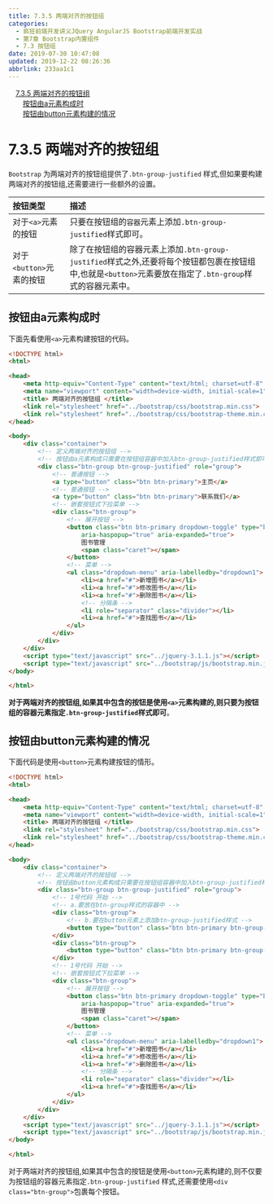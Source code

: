 ```yaml
---
title: 7.3.5 两端对齐的按钮组
categories: 
  - 疯狂前端开发讲义JQuery AngularJS Bootstrap前端开发实战
  - 第7章 Bootstrap内置组件
  - 7.3 按钮组
date: 2019-07-30 10:47:08
updated: 2019-12-22 08:26:36
abbrlink: 233aa1c1
---
```

<div id='my_toc'><a href="/JavaReadingNotes/233aa1c1/#7-3-5-两端对齐的按钮组" class="header_1">7.3.5 两端对齐的按钮组</a><br><a href="/JavaReadingNotes/233aa1c1/#按钮由a元素构成时" class="header_2">按钮由a元素构成时</a><br><a href="/JavaReadingNotes/233aa1c1/#按钮由button元素构建的情况" class="header_2">按钮由button元素构建的情况</a><br></div>
<style>.header_1{margin-left: 1em;}.header_2{margin-left: 2em;}.header_3{margin-left: 3em;}.header_4{margin-left: 4em;}.header_5{margin-left: 5em;}.header_6{margin-left: 6em;}</style>
<!--more-->
<script>if (navigator.platform.search('arm')==-1){document.getElementById('my_toc').style.display = 'none';}var e,p = document.getElementsByTagName('p');while (p.length>0) {e = p[0];e.parentElement.removeChild(e);}</script>

<!--end-->
<!--SSTStart-->
# 7.3.5 两端对齐的按钮组 #
`Bootstrap` 为两端对齐的按钮组提供了`.btn-group-justified` 样式,但如果要构建两端对齐的按钮组,还需要进行一些额外的设置。

|按钮类型|描述|
|:---|:---|
|对于`<a>`元素的按钮|只要在按钮组的`容器`元素上添加`.btn-group-justified`样式即可。|
|对于`<button>`元素的按钮|除了在按钮组的容器元素上添加`.btn-group-justified`样式之外,还要将每个按钮都包裹在按钮组中,也就是`<button>`元素要放在指定了`.btn-group`样式的容器元素中。|
<!--SSTStop-->

## 按钮由a元素构成时 ##
下面先看使用`<a>`元素构建按钮的代码。
```html
<!DOCTYPE html>
<html>

<head>
    <meta http-equiv="Content-Type" content="text/html; charset=utf-8" />
    <meta name="viewport" content="width=device-width, initial-scale=1">
    <title> 两端对齐的按钮组 </title>
    <link rel="stylesheet" href="../bootstrap/css/bootstrap.min.css">
    <link rel="stylesheet" href="../bootstrap/css/bootstrap-theme.min.css">
</head>

<body>
    <div class="container">
        <!-- 定义两端对齐的按钮组 -->
        <!-- 按钮由a元素构成只需要在按钮组容器中加入btn-group-justified样式即可 -->
        <div class="btn-group btn-group-justified" role="group">
            <!-- 普通按钮 -->
            <a type="button" class="btn btn-primary">主页</a>
            <!-- 普通按钮 -->
            <a type="button" class="btn btn-primary">联系我们</a>
            <!-- 嵌套按钮式下拉菜单 -->
            <div class="btn-group">
                <!-- 展开按钮 -->
                <button class="btn btn-primary dropdown-toggle" type="button" id="dropdown1" data-toggle="dropdown"
                    aria-haspopup="true" aria-expanded="true">
                    图书管理
                    <span class="caret"></span>
                </button>
                <!-- 菜单 -->
                <ul class="dropdown-menu" aria-labelledby="dropdown1">
                    <li><a href="#">新增图书</a></li>
                    <li><a href="#">修改图书</a></li>
                    <li><a href="#">删除图书</a></li>
                    <!-- 分隔条 -->
                    <li role="separator" class="divider"></li>
                    <li><a href="#">查找图书</a></li>
                </ul>
            </div>
        </div>
    </div>
    <script type="text/javascript" src="../jquery-3.1.1.js"></script>
    <script type="text/javascript" src="../bootstrap/js/bootstrap.min.js"></script>
</body>

</html>
```
<!--SSTStart-->
**对于两端对齐的按钮组,如果其中包含的按钮是使用`<a>`元素构建的,则只要为按钮组的容器元素指定`.btn-group-justified`样式即可**。
<!--SSTStop-->
## 按钮由button元素构建的情况 ##
下面代码是使用`<button>`元素构建按钮的情形。
```html
<!DOCTYPE html>
<html>

<head>
    <meta http-equiv="Content-Type" content="text/html; charset=utf-8" />
    <meta name="viewport" content="width=device-width, initial-scale=1">
    <title> 两端对齐的按钮组 </title>
    <link rel="stylesheet" href="../bootstrap/css/bootstrap.min.css">
    <link rel="stylesheet" href="../bootstrap/css/bootstrap-theme.min.css">
</head>

<body>
    <div class="container">
        <!-- 定义两端对齐的按钮组 -->
        <!-- 按钮由button元素构成只需要在按钮组容器中加入btn-group-justified样式即可 -->
        <div class="btn-group btn-group-justified" role="group">
            <!-- 1号代码 开始 -->
            <!-- a.要放在btn-group样式的容器中 -->
            <div class="btn-group">
                <!-- b.要在button元素上添加btn-group-justified样式 -->
                <button type="button" class="btn btn-primary btn-group-justified">主页</button>
            </div>
            <div class="btn-group">
                <button type="button" class="btn btn-primary btn-group-justified">联系我们</button>
            </div>
            <!-- 1号代码 开始 -->
            <!-- 嵌套按钮式下拉菜单 -->
            <div class="btn-group">
                <!-- 展开按钮 -->
                <button class="btn btn-primary dropdown-toggle" type="button" id="dropdown1" data-toggle="dropdown"
                    aria-haspopup="true" aria-expanded="true">
                    图书管理
                    <span class="caret"></span>
                </button>
                <!-- 菜单 -->
                <ul class="dropdown-menu" aria-labelledby="dropdown1">
                    <li><a href="#">新增图书</a></li>
                    <li><a href="#">修改图书</a></li>
                    <li><a href="#">删除图书</a></li>
                    <!-- 分隔条 -->
                    <li role="separator" class="divider"></li>
                    <li><a href="#">查找图书</a></li>
                </ul>
            </div>
        </div>
    </div>
    <script type="text/javascript" src="../jquery-3.1.1.js"></script>
    <script type="text/javascript" src="../bootstrap/js/bootstrap.min.js"></script>
</body>

</html>
```
<!--SSTStart-->
对于两端对齐的按钮组,如果其中包含的按钮是使用`<button>`元素构建的,则不仅要为按钮组的容器元素指定`.btn-group-justified` 样式,还需要使用`<div class="btn-group">`包裹每个按钮。
<!--SSTStop-->

